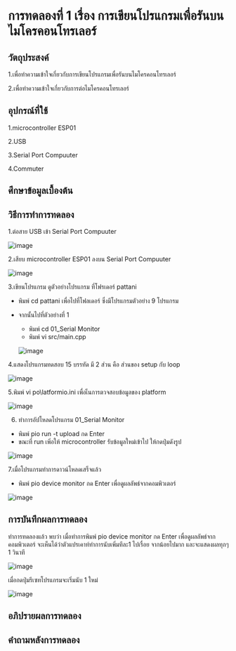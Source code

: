 # การทดลองที่ 1 เรื่อง การเขียนโปรแกรมเพื่อรันบนไมโครคอนโทรเลอร์

## วัตถุประสงค์
1.เพื่อทำความเข้าใจเกี่ยวกับการเขียนโปรแกรมเพื่อรันบนไมโครคอนโทรเลอร์

2.เพื่อทำความเข้าใจเกี่ยวกับการต่อไมโครคอนโทรเลอร์

## อุปกรณ์ที่ใช้ 
1.microcontroller ESP01

2.USB

3.Serial Port Compuuter

4.Commuter

## ศึกษาข้อมูลเบื้องต้น

## วิธีการทำการทดลอง
1.ต่อสาย USB เข้า Serial Port Compuuter 

![image](https://user-images.githubusercontent.com/80879788/112309445-e9996900-8cd5-11eb-8f4c-da72cbde1663.png)


2.เสียบ microcontroller ESP01 ลงบน Serial Port Compuuter

![image](https://user-images.githubusercontent.com/80879788/112309332-cd95c780-8cd5-11eb-91ec-f39c35bd417c.png)


3.เขียนโปรแกรม ดูตัวอย่างโปรแกรม ที่โฟรเดอร์ pattani
  
  * พิมพ์ cd pattani เพื่อไปที่โฟลเดอร์ ซึ่งมีโปรแกรมตัวอย่าง 9 โปรแกรม
  * จากนั้นไปที่ตัวอย่างที่ 1 
    * พิมพ์ cd 01_Serial Monitor 
    * พิมพ์ vi src/main.cpp
    
    ![image](https://user-images.githubusercontent.com/80879788/112310657-6aa53000-8cd7-11eb-8d70-da7305c4f50d.png)
    
4.แสดงโปรแกรมทดสอบ 15 บรรทัด มี 2 ส่วน คือ ส่วนของ setup กับ loop

![image](https://user-images.githubusercontent.com/80879788/112311363-341be500-8cd8-11eb-9818-4add5548f275.png)

5.พิมพ์ vi po\latformio.ini เพื่อเ็นการตวจสอบข้อมูลของ platform

![image](https://user-images.githubusercontent.com/80879788/112312032-ece22400-8cd8-11eb-9b5a-df2ae9d06a45.png)

6. ทำการอัปโหลดโปรแกรม 01_Serial Monitor
  * พิมพ์ pio run -t upload กด Enter
  * ขณะที่ run เพิ่อให้ microcontroller รับข้อมูลใหม่เข้าไป ให้กดปุ่มดังรูป
  
  ![image](https://user-images.githubusercontent.com/80879788/112314503-af32ca80-8cdb-11eb-93fa-6a50fb3912f6.png)

7.เมื่อโปรแกรมทำการดาวน์โหลดเสร็จแล้ว
  * พิมพ์ pio device monitor กด Enter เพื่อดูผลลัพธ์จากคอมพิวเตอร์
  
  ![image](https://user-images.githubusercontent.com/80879788/112315226-819a5100-8cdc-11eb-8a41-3af280eb40a4.png)

## การบันทึกผลการทดลอง
ทำการทดลองแล้ว พบว่า เมื่อทำการพิมพ์ pio device monitor กด Enter เพื่อดูผลลัพธ์จากคอมพิวเตอร์ จะเห็นได้ว่าตัวแปรเคาท์ทำการนับเพิ่มทีละ1 ไปเรื่อย จากน้อยไปมาก และจะแสดงผลทุกๆ 1 วินาที 

![image](https://user-images.githubusercontent.com/80879788/112316240-7dbafe80-8cdd-11eb-9863-59ed1356b1c7.png)

เมื่อกดปุ่มรีเซทโปรแกรมจะเริ่มนับ 1 ใหม่

![image](https://user-images.githubusercontent.com/80879788/112316743-f9b54680-8cdd-11eb-88cb-b0add704c60c.png)

## อภิปรายผลการทดลอง

## คำถามหลังการทดลอง


